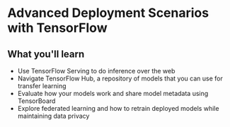 # Advanced Deployment Scenarios with TensorFlow

## What you'll learn

- Use TensorFlow Serving to do inference over the web
- Navigate TensorFlow Hub, a repository of models that you can use for transfer learning
- Evaluate how your models work and share model metadata using TensorBoard
- Explore federated learning and how to retrain deployed models while maintaining data privacy